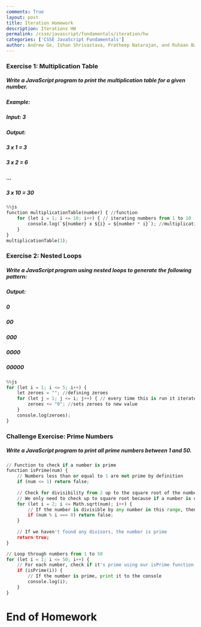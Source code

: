 ```yaml
---
comments: True
layout: post
title: Iteration Homework
description: Iterations HW
permalink: /csse/javascript/fundamentals/iteration/hw
categories: ['CSSE JavaScript Fundamentals']
author: Andrew Ge, Ishan Shrivastava, Pratheep Natarajan, and Ruhaan Bansal
---
```


### Exercise 1: Multiplication Table
##### Write a JavaScript program to print the multiplication table for a given number.

##### Example:
##### Input: 3
##### Output:
##### 3 x 1 = 3
##### 3 x 2 = 6
##### ...
##### 3 x 10 = 30


```python
%%js
function multiplicationTable(number) { //function
    for (let i = 1; i <= 10; i++) { // iterating numbers from 1 to 10
        console.log(`${number} x ${i} = ${number * i}`); //multiplication operation with i and the iterated number above
    }
}
multiplicationTable(3);
```

### Exercise 2: Nested Loops
##### Write a JavaScript program using nested loops to generate the following pattern:

##### Output:
##### 0
##### 00
##### 000
##### 0000
##### 00000


```python
%%js 
for (let i = 1; i <= 5; i++) {
    let zeroes = ""; //defining zeroes
    for (let j = 1; j <= i; j++) { // every time this is run it iterates and addes a 0 to zeroes
        zeroes += "0"; //sets zeroes to new value
    }
    console.log(zeroes);
}
```

### Challenge Exercise: Prime Numbers
##### Write a JavaScript program to print all prime numbers between 1 and 50.


```python
// Function to check if a number is prime
function isPrime(num) {
    // Numbers less than or equal to 1 are not prime by definition
    if (num <= 1) return false;
    
    // Check for divisibility from 2 up to the square root of the number
    // We only need to check up to square root because if a number is divisible by something larger than its square root, it would also be divisible by something smaller than its square root
    for (let i = 2; i <= Math.sqrt(num); i++) {
        // If the number is divisible by any number in this range, then it's not prime
        if (num % i === 0) return false;
    }
    
    // If we haven't found any divisors, the number is prime
    return true;
}

// Loop through numbers from 1 to 50
for (let i = 1; i <= 50; i++) {
    // For each number, check if it's prime using our isPrime function
    if (isPrime(i)) {
        // If the number is prime, print it to the console
        console.log(i);
    }
}
```

# End of Homework
